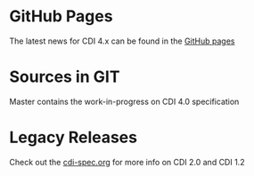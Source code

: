
# GitHub Pages
The latest news for CDI 4.x can be found in the [GitHub pages](https://eclipse-ee4j.github.io/cdi/)

Sources in GIT
====

Master contains the work-in-progress on CDI 4.0 specification

# Legacy Releases
Check out the [cdi-spec.org](http://cdi-spec.org) for more info on CDI 2.0 and CDI 1.2
